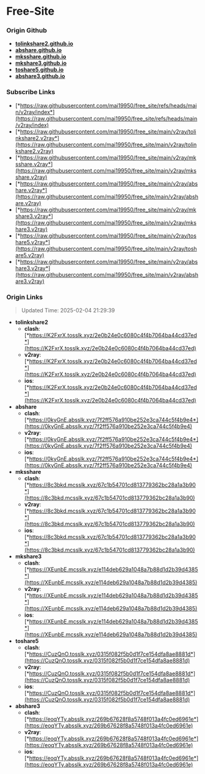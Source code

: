 # Free-Site

### Origin Github

- [**tolinkshare2.github.io**](https://github.com/tolinkshare2/tolinkshare2.github.io)
- [**abshare.github.io**](https://github.com/abshare/abshare.github.io)
- [**mksshare.github.io**](https://github.com/mksshare/mksshare.github.io)
- [**mkshare3.github.io**](https://github.com/mkshare3/mkshare3.github.io)
- [**toshare5.github.io**](https://github.com/toshare5/toshare5.github.io)
- [**abshare3.github.io**](https://github.com/abshare3/abshare3.github.io)

### Subscribe Links

- [*https://raw.githubusercontent.com/mai19950/free_site/refs/heads/main/v2ray/index*](https://raw.githubusercontent.com/mai19950/free_site/refs/heads/main/v2ray/index)
- [*https://raw.githubusercontent.com/mai19950/free_site/main/v2ray/tolinkshare2.v2ray*](https://raw.githubusercontent.com/mai19950/free_site/main/v2ray/tolinkshare2.v2ray)
- [*https://raw.githubusercontent.com/mai19950/free_site/main/v2ray/mksshare.v2ray*](https://raw.githubusercontent.com/mai19950/free_site/main/v2ray/mksshare.v2ray)
- [*https://raw.githubusercontent.com/mai19950/free_site/main/v2ray/abshare.v2ray*](https://raw.githubusercontent.com/mai19950/free_site/main/v2ray/abshare.v2ray)
- [*https://raw.githubusercontent.com/mai19950/free_site/main/v2ray/mkshare3.v2ray*](https://raw.githubusercontent.com/mai19950/free_site/main/v2ray/mkshare3.v2ray)
- [*https://raw.githubusercontent.com/mai19950/free_site/main/v2ray/toshare5.v2ray*](https://raw.githubusercontent.com/mai19950/free_site/main/v2ray/toshare5.v2ray)
- [*https://raw.githubusercontent.com/mai19950/free_site/main/v2ray/abshare3.v2ray*](https://raw.githubusercontent.com/mai19950/free_site/main/v2ray/abshare3.v2ray)

### Origin Links

> Updated Time: 2025-02-04 21:29:39

- **tolinkshare2**
  - **clash**: [*https://K2FxrX.tosslk.xyz/2e0b24e0c6080c4f4b7064ba44cd37ed*](https://K2FxrX.tosslk.xyz/2e0b24e0c6080c4f4b7064ba44cd37ed)
  - **v2ray**: [*https://K2FxrX.tosslk.xyz/2e0b24e0c6080c4f4b7064ba44cd37ed*](https://K2FxrX.tosslk.xyz/2e0b24e0c6080c4f4b7064ba44cd37ed)
  - **ios**: [*https://K2FxrX.tosslk.xyz/2e0b24e0c6080c4f4b7064ba44cd37ed*](https://K2FxrX.tosslk.xyz/2e0b24e0c6080c4f4b7064ba44cd37ed)
- **abshare**
  - **clash**: [*https://0kyGnE.absslk.xyz/7f2ff576a910be252e3ca744c5f4b9e4*](https://0kyGnE.absslk.xyz/7f2ff576a910be252e3ca744c5f4b9e4)
  - **v2ray**: [*https://0kyGnE.absslk.xyz/7f2ff576a910be252e3ca744c5f4b9e4*](https://0kyGnE.absslk.xyz/7f2ff576a910be252e3ca744c5f4b9e4)
  - **ios**: [*https://0kyGnE.absslk.xyz/7f2ff576a910be252e3ca744c5f4b9e4*](https://0kyGnE.absslk.xyz/7f2ff576a910be252e3ca744c5f4b9e4)
- **mksshare**
  - **clash**: [*https://8c3bkd.mcsslk.xyz/67c1b54701cd813779362bc28a1a3b90*](https://8c3bkd.mcsslk.xyz/67c1b54701cd813779362bc28a1a3b90)
  - **v2ray**: [*https://8c3bkd.mcsslk.xyz/67c1b54701cd813779362bc28a1a3b90*](https://8c3bkd.mcsslk.xyz/67c1b54701cd813779362bc28a1a3b90)
  - **ios**: [*https://8c3bkd.mcsslk.xyz/67c1b54701cd813779362bc28a1a3b90*](https://8c3bkd.mcsslk.xyz/67c1b54701cd813779362bc28a1a3b90)
- **mkshare3**
  - **clash**: [*https://XEunbE.mcsslk.xyz/e114deb629a1048a7b88d1d2b39d4385*](https://XEunbE.mcsslk.xyz/e114deb629a1048a7b88d1d2b39d4385)
  - **v2ray**: [*https://XEunbE.mcsslk.xyz/e114deb629a1048a7b88d1d2b39d4385*](https://XEunbE.mcsslk.xyz/e114deb629a1048a7b88d1d2b39d4385)
  - **ios**: [*https://XEunbE.mcsslk.xyz/e114deb629a1048a7b88d1d2b39d4385*](https://XEunbE.mcsslk.xyz/e114deb629a1048a7b88d1d2b39d4385)
- **toshare5**
  - **clash**: [*https://CuzQnO.tosslk.xyz/0315f082f5b0d1f7ce154dfa8ae8881d*](https://CuzQnO.tosslk.xyz/0315f082f5b0d1f7ce154dfa8ae8881d)
  - **v2ray**: [*https://CuzQnO.tosslk.xyz/0315f082f5b0d1f7ce154dfa8ae8881d*](https://CuzQnO.tosslk.xyz/0315f082f5b0d1f7ce154dfa8ae8881d)
  - **ios**: [*https://CuzQnO.tosslk.xyz/0315f082f5b0d1f7ce154dfa8ae8881d*](https://CuzQnO.tosslk.xyz/0315f082f5b0d1f7ce154dfa8ae8881d)
- **abshare3**
  - **clash**: [*https://eoqYTy.absslk.xyz/269b67628f8a5748f013a4fc0ed6961e*](https://eoqYTy.absslk.xyz/269b67628f8a5748f013a4fc0ed6961e)
  - **v2ray**: [*https://eoqYTy.absslk.xyz/269b67628f8a5748f013a4fc0ed6961e*](https://eoqYTy.absslk.xyz/269b67628f8a5748f013a4fc0ed6961e)
  - **ios**: [*https://eoqYTy.absslk.xyz/269b67628f8a5748f013a4fc0ed6961e*](https://eoqYTy.absslk.xyz/269b67628f8a5748f013a4fc0ed6961e)
